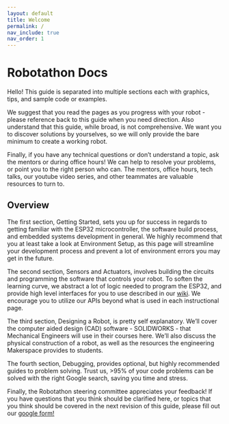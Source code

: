 ```yaml
---
layout: default
title: Welcome
permalink: /
nav_include: true
nav_order: 1
---
```


# Robotathon Docs

Hello! This guide is separated into multiple sections each with graphics, tips, and sample code or examples. 

We suggest that you read the pages as you progress with your robot - please reference back to this guide when you need direction. Also understand that this guide, while broad, is not comprehensive. We want you to discover solutions by yourselves, so we will only provide the bare minimum to create a working robot.

Finally, if you have any technical questions or don’t understand a topic, ask the mentors or during office hours! We can help to resolve your problems, or point you to the right person who can. The mentors, office hours, tech talks, our youtube video series, and other teammates are valuable resources to turn to.

## Overview

The first section, Getting Started, sets you up for success in regards to getting familiar with the ESP32 microcontroller, the software build process, and embedded systems development in general. We highly recommend that you at least take a look at Environment Setup, as this page will streamline your development process and prevent a lot of environment errors you may get in the future.

The second section, Sensors and Actuators, involves building the circuits and programming the software that controls your robot. To soften the learning curve, we abstract a lot of logic needed to program the ESP32, and provide high level interfaces for you to use described in our [wiki](https://github.com/ut-ras/Rasware/wiki). We encourage you to utilize our APIs beyond what is used in each instructional page.

The third section, Designing a Robot, is pretty self explanatory. We’ll cover the computer aided design (CAD) software - SOLIDWORKS - that Mechanical Engineers will use in their courses here. We’ll also discuss the physical construction of a robot, as well as the resources the engineering Makerspace provides to students.


The fourth section, Debugging, provides optional, but highly recommended guides to problem solving. Trust us, >95% of your code problems can be solved with the right Google search, saving you time and stress.

Finally, the Robotathon steering committee appreciates your feedback! If you have questions that you think should be clarified here, or topics that you think should be covered in the next revision of this guide, please fill out our [google form!](https://forms.gle/6UpwaETAtQpkvoMa8)